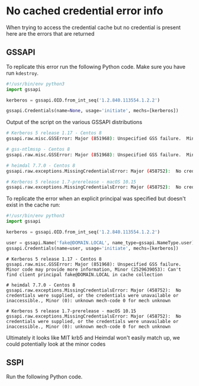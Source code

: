 # No cached credential error info

When trying to access the credential cache but no credential is present here are the errors that are returned

## GSSAPI

To replicate this error run the following Python code. Make sure you have run `kdestroy`.

```python
#!/usr/bin/env python3
import gssapi

kerberos = gssapi.OID.from_int_seq('1.2.840.113554.1.2.2')

gssapi.Credentials(name=None, usage='initiate', mechs=[kerberos])
```

Output of the script on the various GSSAPI distributions

```bash
# Kerberos 5 release 1.17 - Centos 8
gssapi.raw.misc.GSSError: Major (851968): Unspecified GSS failure.  Minor code may provide more information, Minor (2529639053): No Kerberos credentials available (default cache: FILE:/tmp/krb5cc_0)

# gss-ntlmssp - Centos 8
gssapi.raw.misc.GSSError: Major (851968): Unspecified GSS failure.  Minor code may provide more information, Minor (1314127894): Feature not available

# heimdal 7.7.0 - Centos 8
gssapi.raw.exceptions.MissingCredentialsError: Major (458752):  No credentials were supplied, or the credentials were unavailable or inaccessible., Minor (0): unknown mech-code 0 for mech unknown

# Kerberos 5 release 1.7-prerelease - macOS 10.15
gssapi.raw.exceptions.MissingCredentialsError: Major (458752):  No credentials were supplied, or the credentials were unavailable or inaccessible., Minor (0): unknown mech-code 0 for mech unknown
```

To replicate the error when an explicit principal was specified but doesn't exist in the cache run:

```python
#!/usr/bin/env python3
import gssapi

kerberos = gssapi.OID.from_int_seq('1.2.840.113554.1.2.2')

user = gssapi.Name('fake@DOMAIN.LOCAL', name_type=gssapi.NameType.user)
gssapi.Credentials(name=user, usage='initiate', mechs=[kerberos])
```

```
# Kerberos 5 release 1.17 - Centos 8
gssapi.raw.misc.GSSError: Major (851968): Unspecified GSS failure.  Minor code may provide more information, Minor (2529639053): Can't find client principal fake@DOMAIN.LOCAL in cache collection

# heimdal 7.7.0 - Centos 8
gssapi.raw.exceptions.MissingCredentialsError: Major (458752):  No credentials were supplied, or the credentials were unavailable or inaccessible., Minor (0): unknown mech-code 0 for mech unknown

# Kerberos 5 release 1.7-prerelease - macOS 10.15
gssapi.raw.exceptions.MissingCredentialsError: Major (458752):  No credentials were supplied, or the credentials were unavailable or inaccessible., Minor (0): unknown mech-code 0 for mech unknown
```

Ultimately it looks like MIT krb5 and Heimdal won't easily match up, we could potentially look at the minor codes


## SSPI

Run the following Python code.

```python

```